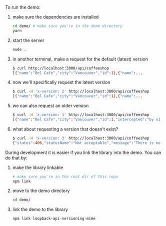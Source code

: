 To run the demo:

  1. make sure the dependencies are installed
      ```bash
      cd demo/ # make sure you're in the demo directory
      yarn
      ```
  1. start the server
      ```bash
      node .
      ```
  1. in another terminal, make a request for the default (latest) version
      ```bash
      $ curl http://localhost:3000/api/coffeeshop
      [{"name":"Bel Cafe","city":"Vancouver","id":1},{"name":...
      ```
  1. now we'll specifically request the latest version
      ```bash
      $ curl -H 'x-version: 2' http://localhost:3000/api/coffeeshop
      [{"name":"Bel Cafe","city":"Vancouver","id":1},{"name":...
      ```
  1. we can also request an older version
      ```bash
      $ curl -H 'x-version: 1' http://localhost:3000/api/coffeeshop
      [{"name":"Bel Cafe","city":"Vancouver","id":1,"intercepted":"by v1 handler"},{"name":... # note the 'intercepted' field is added
      ```
  1. what about requesting a version that doesn't exist?
      ```bash
      $ curl -H 'x-version: 3' http://localhost:3000/api/coffeeshop
      {"status":406,"statusName":"Not acceptable","message":"There is no version '3' for this resource. Available versions are: [1,2,1.1]"}
      ```

During development it is easier if you link the library into the demo. You can do that by:

  1. make the library linkable
      ```bash
      # make sure you're in the root dir of this repo
      npm link
      ```
  1. move to the demo directory
      ```bash
      cd demo/
      ```
  1. link the demo to the library
      ```bash
      npm link loopback-api-versioning-mime
      ```
